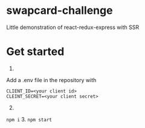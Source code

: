 # swapcard-challenge
Little demonstration of react-redux-express with SSR 

# Get started  
1.
Add a .env file in the repository with 
```
CLIENT_ID=<your client id>
CLEINT_SECRET=<your client secret>
```
2.
```npm i```
3.
```npm start```